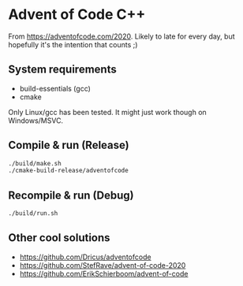 # Advent of Code C++

From <https://adventofcode.com/2020>. Likely to late for every day, but hopefully it's the intention that counts ;)

## System requirements

- build-essentials (gcc)
- cmake

Only Linux/gcc has been tested. It might just work though on Windows/MSVC.

## Compile & run (Release)

```bash
./build/make.sh
./cmake-build-release/adventofcode
```

## Recompile & run (Debug)

```bash
./build/run.sh
```

## Other cool solutions

- <https://github.com/Dricus/adventofcode>
- <https://github.com/StefRave/advent-of-code-2020>
- <https://github.com/ErikSchierboom/advent-of-code>

